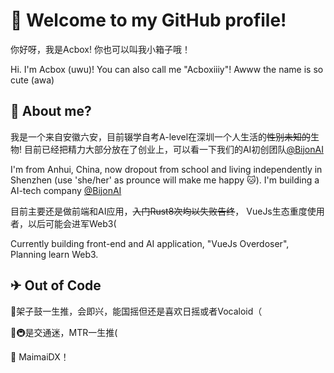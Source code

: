 # 👋 Welcome to my GitHub profile!

你好呀，我是Acbox! 你也可以叫我小箱子哦！

Hi. I'm Acbox (uwu)! You can also call me "Acboxiiiy"! Awww the name is so cute (awa)

## 🤔 About me?

我是一个来自安徽六安，目前辍学自考A-level在深圳一个人生活的~~性别未知的~~生物! 目前已经把精力大部分放在了创业上，可以看一下我们的AI初创团队[@BijonAI](https://github.com/BijonAI)

I'm from Anhui, China, now dropout from school and living independently in Shenzhen (use 'she/her' as prounce will make me happy 🐱). I'm building a AI-tech company [@BijonAI](https://github.com/BijonAI)

目前主要还是做前端和AI应用，~~入门Rust8次均以失败告终~~， VueJs生态重度使用者，以后可能会进军Web3(

Currently building front-end and AI application, "VueJs Overdoser", Planning learn Web3.

## ✈ Out of Code

🥁架子鼓一生推，会即兴，能国摇但还是喜欢日摇或者Vocaloid（

🚆🚇是交通迷，MTR一生推(

🧤 MaimaiDX！
